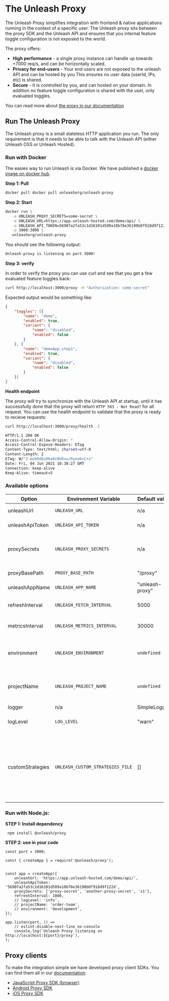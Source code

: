 # The Unleash Proxy

The Unleash Proxy simplifies integration with frontend & native applications running in the context of a specific user. The Unleash proxy sits between the proxy SDK and the 
Unleash API and ensures that you internal feature toggle configuration is not 
exposed to the world. 

The proxy offers:

- **High performance** - a single proxy instance can handle up towards +7000 req/s, and can be horizontally scaled. 
- **Privacy for end-users** - Your end users are not exposed to the unleash API and can be hosted by you This ensures no user data (userId, IPs, etc) is shared. 
- **Secure** - It is controlled by you, and can hosted on your domain. In addition no feature toggle configuration is shared with the user, only evaluated toggles. 


You can read more about [the proxy in our documentation](https://docs.getunleash.io/sdks/unleash-proxy)

## Run The Unleash Proxy

The Unleash proxy is a small stateless HTTP application you run. The only requirement is that it needs to be able to talk with the Unleash API (either Unleash OSS or Unleash Hosted). 


### Run with Docker

The easies way to run Unleash is via Docker. We have published a [docker image on docker hub](https://hub.docker.com/r/unleashorg/unleash-proxy/). 

**Step 1: Pull**

```bash
docker pull docker pull unleashorg/unleash-proxy
```

**Step 2: Start**

```bash
docker run \
   -e UNLEASH_PROXY_SECRETS=some-secret \
   -e UNLEASH_URL=https://app.unleash-hosted.com/demo/api/ \
   -e UNLEASH_API_TOKEN=56907a2fa53c1d16101d509a10b78e36190b0f918d9f122d \
   -p 3000:3000 \
   unleashorg/unleash-proxy
```

You should see the following output:

```bash
Unleash-proxy is listening on port 3000!
````


**Step 3: verify**

In order to verify the proxy you can use curl and see that you get a few evaluated feature toggles back:

```bash
curl http://localhost:3000/proxy -H "Authorization: some-secret"  
```

Expected output would be something like:

```json
{
	"toggles": [{
		"name": "demo",
		"enabled": true,
		"variant": {
			"name": "disabled",
			"enabled": false
		}
	}, {
		"name": "demoApp.step1",
		"enabled": true,
		"variant": {
			"name": "disabled",
			"enabled": false
		}
	}]
}
```

**Health endpoint**

The proxy will try to synchronize with the Unleash API at startup, until it has successfully done that the proxy will return `HTTP 503 - Not Read?` for all request. You can use the health endpoint to validate that the proxy is ready to recieve requests:

```bash
curl http://localhost:3000/proxy/health -I
``` 

```bash
HTTP/1.1 200 OK
Access-Control-Allow-Origin: *
Access-Control-Expose-Headers: ETag
Content-Type: text/html; charset=utf-8
Content-Length: 2
ETag: W/"2-eoX0dku9ba8cNUXvu/DyeabcC+s"
Date: Fri, 04 Jun 2021 10:38:27 GMT
Connection: keep-alive
Keep-Alive: timeout=5
```

### Available options

| Option          | Environment Variable      | Default value | Required |  Description  |
| -------------   |----------------------     |----------     |:--------:|---------------|
| unleashUrl      |`UNLEASH_URL`              | n/a           | yes      | API Url to the Unleash instance to connect to |
| unleashApiToken | `UNLEASH_API_TOKEN`       | n/a           | yes      | API token (client) needed to connect to Unleash API. |
| proxySecrets    | `UNLEASH_PROXY_SECRETS`   | n/a           | yes      | List of proxy secrets the proxy accept. Proxy SDKs needs to set the Proxy secret as the `Authorization` heder when querying the proxy | 
| proxyBasePath   | `PROXY_BASE_PATH`         |"/proxy"       | no       | The base path to run the proxy from. Defaults to "/proxy" |
| unleashAppName  | `UNLEASH_APP_NAME`        |"unleash-proxy"| no       | App name to used when registering with Unleash |
| refreshInterval | `UNLEASH_FETCH_INTERVAL`  | 5000          | no       | How often the proxy should query Unleash for updates, defined in ms. | 
| metricsInterval | `UNLEASH_METRICS_INTERVAL`| 30000         | no       | How often the proxy should send usage metrics back to Unleash, defined in ms. | 
| environment     | `UNLEASH_ENVIRONMENT`     | `undefined`   | no       | If set this will be the `environment` used by the proxy in the Unleash Context. It will not be possible for proxy SDKs to override the environment if set. | 
| projectName     | `UNLEASH_PROJECT_NAME`    | `undefined`   | no       | The projectName (id) to fetch feature toggles for. The proxy will only return know about feature toggles that belongs to the project, if specified.  | | 
| logger          | n/a                       | SimpleLogger  | no       | Register a custom logger. | 
| logLevel        | `LOG_LEVEL `              | "warn"        | no       | Used to set logLevel. Supported options: "debug", "info", "warn", "error" and "fatal | 
| customStrategies| `UNLEASH_CUSTOM_STRATEGIES_FILE` | []	  | no		 | Use this option to inject implementation of custom activation strategies. If you are using `UNLEASH_CUSTOM_STRATEGIES_FILE` you need to provide a valid path to a javascript files which exports an array of custom activation strategies and the SDK will automatically load these | 

### Run with Node.js:

**STEP 1: Install dependency**

```
 npm install @unleash/proxy
```


**STEP 2: use in your code**

```
const port = 3000;

const { createApp } = require('@unleash/proxy');


const app = createApp({
    unleashUrl: 'https://app.unleash-hosted.com/demo/api/',
    unleashApiToken: '56907a2fa53c1d16101d509a10b78e36190b0f918d9f122d',
    proxySecrets: ['proxy-secret', 'another-proxy-secret', 's1'],
    refreshInterval: 1000,
    // logLevel: 'info',
    // projectName: 'order-team',
    // environment: 'development',
});

app.listen(port, () =>
    // eslint-disable-next-line no-console
    console.log(`Unleash Proxy listening on http://localhost:${port}/proxy`),
);

```


## Proxy clients
To make the integration simple we have developed proxy client SDKs. You can find them all in our [documentation](https://docs.getunleash.io/sdks/unleash-proxy#how-to-connect-to-the-proxy):


- [JavaScript Proxy SDK (browser)](https://github.com/unleash-hosted/unleash-proxy-client-js)
- [Android Proxy SDK](https://github.com/Unleash/unleash-android-proxy-sdk)
- [iOS Proxy SDK](https://github.com/Unleash/unleash-proxy-client-swift)
